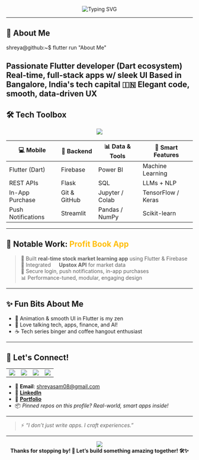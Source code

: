 <!-- Banner Animation - you can swap image links as per taste -->
<p align="center">
  <img src="https://readme-typing-svg.demolab.com?font=Fira+Code&size=30&pause=1200&center=true&vCenter=true&width=600&lines=Hey%2C+I'm+Shreya+%F0%9F%9A%80;Flutter+Developer+%7C+Real-Time+Apps+Craftswoman;Bangalore+%7C+Builder+%7C+Dreamer" alt="Typing SVG" />
</p>

---

## 🌟 About Me

shreya@github:~$ flutter run "About Me"

Passionate Flutter developer (Dart ecosystem)
Real-time, full-stack apps w/ sleek UI
Based in Bangalore, India's tech capital 🇮🇳
Elegant code, smooth, data-driven UX
---

## 🛠️ Tech Toolbox

<p align="center">
  <img src="https://skillicons.dev/icons?i=flutter,dart,firebase,python,flask,rest,git,github,sql,tensorflow,keras,scikit-learn,pandas,numpy,streamlit,powerbi,jupyter" />
</p>

| 💻 Mobile             | 🔗 Backend       | 📊 Data & Tools    | 🧠 Smart Features     |
|---------------------- |-----------------|------------------- |----------------------|
| Flutter (Dart)        | Firebase        | Power BI           | Machine Learning     |
| REST APIs             | Flask           | SQL                | LLMs + NLP           |
| In-App Purchase       | Git & GitHub    | Jupyter / Colab    | TensorFlow / Keras   |
| Push Notifications    | Streamlit       | Pandas / NumPy     | Scikit-learn         |

---

## 📱 Notable Work: <span style="color:#ffbe0b">Profit Book App</span>

> 🚀 Built **real-time stock market learning app** using Flutter & Firebase  
> 🔌 Integrated <img src="https://api.iconify.design/simple-icons:upstox.svg?width=17" height=14/> **Upstox API** for market data  
> 🔐 Secure login, push notifications, in-app purchases  
> 📊 Performance-tuned, modular, engaging design

---

## ✨ Fun Bits About Me

- 🧩 Animation & smooth UI in Flutter is my zen
- 💬 Love talking tech, apps, finance, and AI!
- ☕ Tech series binger and coffee hangout enthusiast

---

## 🤝 Let's Connect!

<table>
  <tr>
    <td><img src="https://img.shields.io/badge/Email-shreyasam08@gmail.com-blue?logo=gmail&logoColor=white"></td>
    <td><img src="https://img.shields.io/badge/LinkedIn-Shreya%20Nagarbawdi-blue?logo=linkedin"></td>
    <td><img src="https://img.shields.io/badge/Portfolio-Visit_my_Portfolio-orange?logo=fire&logoColor=white"></td>
    <td><img src="https://img.shields.io/badge/GitHub-Pinned_Repos-informational?logo=github"></td>
  </tr>
</table>

- 📧 **Email**: shreyasam08@gmail.com
- 🔗 **[LinkedIn](https://www.linkedin.com/in/shreya-nagarbawdi-a7749a24a/)**
- 🚀 **[Portfolio](https://shreyai347.github.io/portfolio/)**
- 📦 *Pinned repos on this profile? Real-world, smart apps inside!*  

---

> ⚡ _“I don’t just write apps. I craft experiences.”_

---

<p align="center">
  <img src="https://capsule-render.vercel.app/api?type=waving&height=120&color=0:39E09B,100:0A0115&section=footer"/>
  <br>
  <b>Thanks for stopping by! 💙 Let’s build something amazing together! 🛠️✨</b>
</p>
